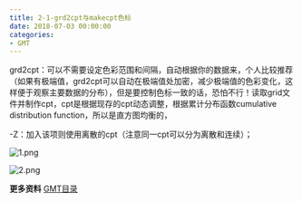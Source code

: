 ```yaml
---
title: 2-1-grd2cpt与makecpt色标
date: 2018-07-03 00:00:00
categories:
- GMT
---
```

<meta charset="utf-8">

grd2cpt：可以不需要设定色彩范围和间隔，自动根据你的数据来，个人比较推荐（如果有极端值，grd2cpt可以自动在极端值处加密，减少极端值的色彩变化，这样便于观察主要数据的分布），但是要控制色标一致的话，恐怕不行！读取grid文件并制作cpt，cpt是根据现存的cpt动态调整，根据累计分布函数cumulative distribution function，所以是直方图均衡的，  

-Z：加入该项则使用离散的cpt（注意同一cpt可以分为离散和连续）；  

![1.png](https://upload-images.jianshu.io/upload_images/7955445-5c5cb2729d7c033a.png?imageMogr2/auto-orient/strip%7CimageView2/2/w/440)

![2.png](https://upload-images.jianshu.io/upload_images/7955445-7cc15e8a460c8fe9.png?imageMogr2/auto-orient/strip%7CimageView2/2/w/440)

**更多资料**
[GMT目录](https://www.jianshu.com/p/321f67983c42)
